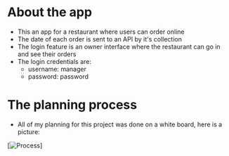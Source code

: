 # About the app
  - This an app for a restaurant where users can order online
  - The date of each order is sent to an API by it's collection
  - The login feature is an owner interface where the restaurant can go in and see their orders
  - The login credentials are:
    - username: manager
    - password: password

# The planning process
  - All of my planning for this project was done on a white board, here is a picture:

[![Process](http://imgur.com/AbzgCYO)]
